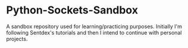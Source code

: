 # Python-Sockets-Sandbox
A sandbox repository used for learning/practicing purposes. Initially I'm following Sentdex's tutorials and then I intend to continue with personal projects.
